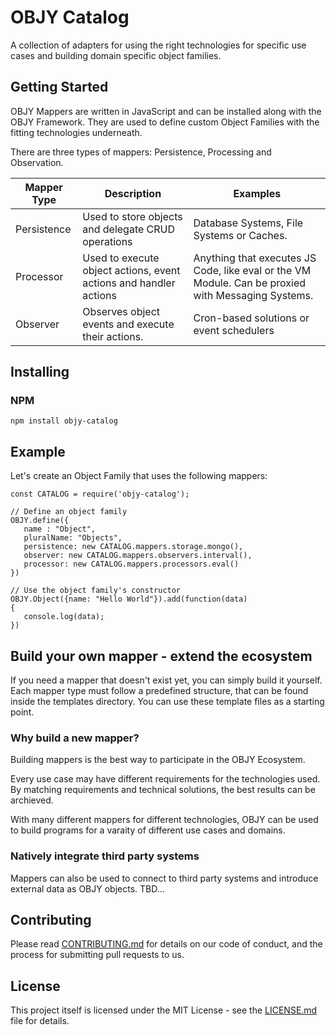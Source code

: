 # OBJY Catalog

A collection of adapters for using the right technologies for specific use cases and building domain specific object families. 

## Getting Started

OBJY Mappers are written in JavaScript and can be installed along with the OBJY Framework. They are used to define custom Object Families with the fitting technologies underneath.

There are three types of mappers: Persistence, Processing and Observation.


| Mapper Type | Description | Examples
--- | --- | ---
|Persistence| Used to store objects and delegate CRUD operations | Database Systems, File Systems or Caches.
Processor | Used to execute object actions, event actions and handler actions |  Anything that executes JS Code, like eval or the VM Module. Can be proxied with Messaging Systems.
Observer | Observes object events and execute their actions. | Cron-based solutions or event schedulers


## Installing


### NPM


```
npm install objy-catalog
```


## Example

Let's create an Object Family that uses the following mappers:

```
const CATALOG = require('objy-catalog');

// Define an object family
OBJY.define({
   name : "Object",
   pluralName: "Objects",
   persistence: new CATALOG.mappers.storage.mongo(),
   observer: new CATALOG.mappers.observers.interval(),
   processor: new CATALOG.mappers.processors.eval()
})

// Use the object family's constructor
OBJY.Object({name: "Hello World"}).add(function(data)
{
   console.log(data);
})
```

## Build your own mapper - extend the ecosystem

If you need a mapper that doesn't exist yet, you can simply build it yourself. Each mapper type must follow a predefined structure, that can be found inside the templates directory. You can use these template files as a starting point.

### Why build a new mapper?

Building mappers is the best way to participate in the OBJY Ecosystem. 

Every use case may have different requirements for the technologies used. By matching requirements and technical solutions, the best results can be archieved.

With many different mappers for different technologies, OBJY can be used to build programs for a varaity of different use cases and domains.

### Natively integrate third party systems

Mappers can also be used to connect to third party systems and introduce external data as OBJY objects. TBD...


## Contributing

Please read [CONTRIBUTING.md](...) for details on our code of conduct, and the process for submitting pull requests to us.


## License

This project itself is licensed under the MIT License - see the [LICENSE.md](LICENSE.md) file for details. 